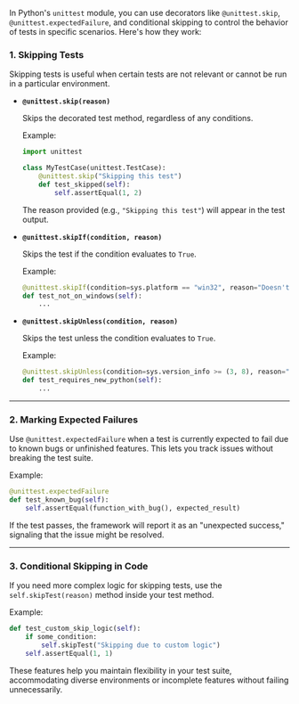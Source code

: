 In Python's `unittest` module, you can use decorators like `@unittest.skip`, `@unittest.expectedFailure`, and conditional skipping to control the behavior of tests in specific scenarios. Here's how they work:

### 1. **Skipping Tests**

Skipping tests is useful when certain tests are not relevant or cannot be run in a particular environment.

* **`@unittest.skip(reason)`**

  Skips the decorated test method, regardless of any conditions.

  Example:

  ```python
  import unittest

  class MyTestCase(unittest.TestCase):
      @unittest.skip("Skipping this test")
      def test_skipped(self):
          self.assertEqual(1, 2)
  ```

  The reason provided (e.g., `"Skipping this test"`) will appear in the test output.
* **`@unittest.skipIf(condition, reason)`**

  Skips the test if the condition evaluates to `True`.

  Example:

  ```python
  @unittest.skipIf(condition=sys.platform == "win32", reason="Doesn't run on Windows")
  def test_not_on_windows(self):
      ...
  ```
* **`@unittest.skipUnless(condition, reason)`**

  Skips the test unless the condition evaluates to `True`.

  Example:

  ```python
  @unittest.skipUnless(condition=sys.version_info >= (3, 8), reason="Requires Python 3.8 or higher")
  def test_requires_new_python(self):
      ...
  ```

---

### 2. **Marking Expected Failures**

Use `@unittest.expectedFailure` when a test is currently expected to fail due to known bugs or unfinished features. This lets you track issues without breaking the test suite.

Example:

```python
@unittest.expectedFailure
def test_known_bug(self):
    self.assertEqual(function_with_bug(), expected_result)
```

If the test passes, the framework will report it as an "unexpected success," signaling that the issue might be resolved.

---

### 3. **Conditional Skipping in Code**

If you need more complex logic for skipping tests, use the `self.skipTest(reason)` method inside your test method.

Example:

```python
def test_custom_skip_logic(self):
    if some_condition:
        self.skipTest("Skipping due to custom logic")
    self.assertEqual(1, 1)
```

These features help you maintain flexibility in your test suite, accommodating diverse environments or incomplete features without failing unnecessarily.
